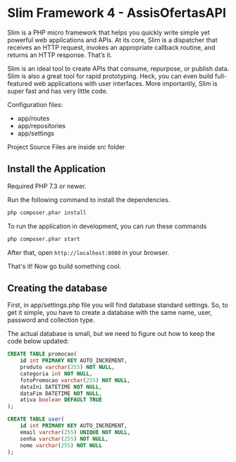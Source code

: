 # Slim Framework 4 - AssisOfertasAPI
Slim is a PHP micro framework that helps you quickly write simple yet powerful web applications and APIs. At its core, Slim is a dispatcher that receives an HTTP request, invokes an appropriate callback routine, and returns an HTTP response. That’s it.

Slim is an ideal tool to create APIs that consume, repurpose, or publish data. Slim is also a great tool for rapid prototyping. Heck, you can even build full-featured web applications with user interfaces. More importantly, Slim is super fast and has very little code.

Configuration files:
* app/routes
* app/repositories
* app/settings

Project Source Files are inside _src_ folder

## Install the Application

Required PHP 7.3 or newer.

Run the following command to install the dependencies.

```bash
php composer.phar install
```

To run the application in development, you can run these commands 

```bash
php composer.phar start
```

After that, open `http://localhost:8080` in your browser.


That's it! Now go build something cool.

## Creating the database

First, in app/settings.php file you will find database standard settings. So, to get it simple, you have to create a database with the same name, user, password and collection type.


The actual database is small, but we need to figure out how to keep the code below updated:

```sql
CREATE TABLE promocao(
    id int PRIMARY KEY AUTO_INCREMENT,
    produto varchar(255) NOT NULL,
    categoria int NOT NULL,
    fotoPromocao varchar(255) NOT NULL,
    dataIni DATETIME NOT NULL,
    dataFim DATETIME NOT NULL,
    ativa boolean DEFAULT TRUE
);

CREATE TABLE user(
    id int PRIMARY KEY AUTO_INCREMENT,
    email varchar(255) UNIQUE NOT NULL,
    senha varchar(255) NOT NULL,
    nome varchar(255) NOT NULL
);
```
